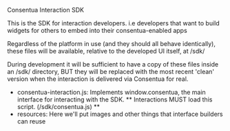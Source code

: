 Consentua Interaction SDK

This is the SDK for interaction developers.  i.e developers that want to build
widgets for others to embed into their consentua-enabled apps

Regardless of the platform in use (and they should all behave identically), these
files will be available, relative to the developed UI itself, at /sdk/

During development it will be sufficient to have a copy of these files inside an
/sdk/ directory, BUT they will be replaced with the most recent 'clean' version
when the interaction is delivered via Consentua for real.

* consentua-interaction.js: Implements window.consentua, the main interface for interacting
with the SDK.  ** Interactions MUST load this script. (/sdk/consentua.js) **
* resources: Here we'll put images and other things that interface builders can
reuse
